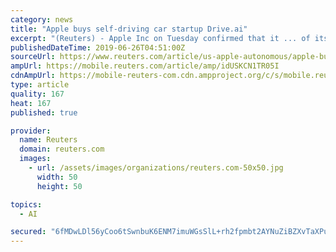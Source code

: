```yaml
---
category: news
title: "Apple buys self-driving car startup Drive.ai"
excerpt: "(Reuters) - Apple Inc on Tuesday confirmed that it ... of its engineering talent to boost Apple’s own self-driving efforts. One of hundreds of startups pursuing autonomous vehicles, Drive.ai had been running a small fleet of test shuttles in Texas ..."
publishedDateTime: 2019-06-26T04:51:00Z
sourceUrl: https://www.reuters.com/article/us-apple-autonomous/apple-buys-self-driving-car-startup-drive-ai-idUSKCN1TR05I
ampUrl: https://mobile.reuters.com/article/amp/idUSKCN1TR05I
cdnAmpUrl: https://mobile-reuters-com.cdn.ampproject.org/c/s/mobile.reuters.com/article/amp/idUSKCN1TR05I
type: article
quality: 167
heat: 167
published: true

provider:
  name: Reuters
  domain: reuters.com
  images:
    - url: /assets/images/organizations/reuters.com-50x50.jpg
      width: 50
      height: 50

topics:
  - AI

secured: "6fMDwLDl56yCoo6tSwnbuK6ENM7imuWGsSlL+rh2fpmbt2AYNuZiBZXvTaXPu5vr/W9rtiMieBoqBOr+NQrcjM8Wc0sO2/GvZrqoQjFOwqt3JoxGAnFoc5IWxmsUC1LyewYRXB4PTTUWWL9txjCFxf6fWdcvUqyRAFc3HuajBvRWJHAg82znRZ+EaeNRG/+qL9cEXayMvXZVlbcwbLBSfcQVulKHNjY8BwnuQo3JzVqH+c3lEMsVdlEyc/4hoJxI+ynrYF8Yd3C/4z61/0h+uw==;v2PYDevYcfEuB6PCbLQUEw=="
---
```



